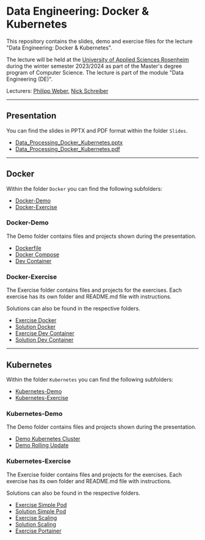 # Data Engineering: Docker & Kubernetes

This repository contains the slides, demo and exercise files for the lecture "Data Engineering: Docker & Kubernetes".

The lecture will be held at the [University of Applied Sciences Rosenheim](https://www.th-rosenheim.de) during the winter semester 2023/2024 as part of the Master's degree program of Computer Science. The lecture is part of the module "Data Engineering (DE)".

Lecturers: [Philipp Weber](mailto:philipp.weber@stud.th-rosenheim.de), [Nick Schreiber](mailto:nick.schreiber@stud.th-rosenheim.de)

---

## Presentation

You can find the slides in PPTX and PDF format within the folder `Slides`.

- [Data_Processing_Docker_Kubernetes.pptx](Slides/Data_Processing_Docker_Kubernetes.pptx)
- [Data_Processing_Docker_Kubernetes.pdf](Slides/Data_Processing_Docker_Kubernetes.pdf)

---

## Docker

Within the folder `Docker` you can find the following subfolders:

- [Docker-Demo](Docker/Docker-Demo)
- [Docker-Exercise](Docker/Docker-Exercise)

### Docker-Demo

The Demo folder contains files and projects shown during the presentation.

- [Dockerfile](Docker/Docker-Demo/Demo-Dockerfile/)
- [Docker Compose](Docker/Docker-Demo/Demo-Docker-Compose/)
- [Dev Container](Docker/Docker-Demo/Demo-Dev-Container/)

### Docker-Exercise

The Exercise folder contains files and projects for the exercises. Each exercise has its own folder and README.md file with instructions.

Solutions can also be found in the respective folders.

- [Exercise Docker](Docker/Docker-Exercise/Exercise-Docker/)
- [Solution Docker](Docker/Docker-Exercise/Solution-Docker/)
- [Exercise Dev Container](Docker/Docker-Exercise/Exercise-Dev-Container/)
- [Solution Dev Container](Docker/Docker-Exercise/Solution-Dev-Container/)

---

## Kubernetes

Within the folder `Kubernetes` you can find the following subfolders:

- [Kubernetes-Demo](Kubernetes/Kubernetes-Demo)
- [Kubernetes-Exercise](Kubernetes/Kubernetes-Exercise)

### Kubernetes-Demo

The Demo folder contains files and projects shown during the presentation.

- [Demo Kubernetes Cluster](Kubernetes/Kubernetes-Demo/Demo-Kubernetes-Cluster/)
- [Demo Rolling Update](Kubernetes/Kubernetes-Demo/Demo-RollingUpdate/)

### Kubernetes-Exercise

The Exercise folder contains files and projects for the exercises. Each exercise has its own folder and README.md file with instructions.

Solutions can also be found in the respective folders.

- [Exercise Simple Pod](Kubernetes/Kubernetes-Exercise/Exercise-Simple-Pod/)
- [Solution Simple Pod](Kubernetes/Kubernetes-Exercise/Solution-Simple-Pod/)
- [Exercise Scaling](Kubernetes/Kubernetes-Exercise/Exercise-Scaling/)
- [Solution Scaling](Kubernetes/Kubernetes-Exercise/Solution-Scaling/)
- [Exercise Portainer](Kubernetes/Kubernetes-Exercise/Exercise-Portainer/)
